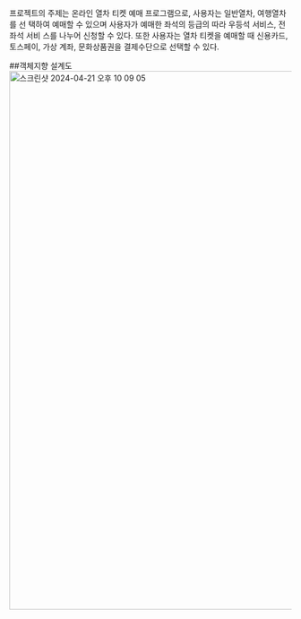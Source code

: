 프로젝트의 주제는 온라인 열차 티켓 예매 프로그램으로, 사용자는 일반열차, 여행열차를 선 택하여 예매할 수 있으며 사용자가 예매한 좌석의 등급의 따라 우등석 서비스, 전 좌석 서비 스를 나누어 신청할 수 있다. 또한 사용자는 열차 티켓을 예매할 때 신용카드, 토스페이, 가상 계좌, 문화상품권을 결제수단으로 선택할 수 있다.

##객체지향 설계도
<img width="962" alt="스크린샷 2024-04-21 오후 10 09 05" src="https://github.com/kyn1013/train-ticket-reservation-system/assets/87893678/8df29711-3e9e-4731-b58b-f50bed8d55aa">


